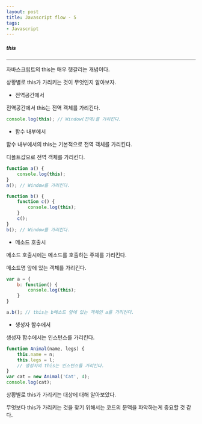 ```yaml
---
layout: post
title: Javascript flow - 5
tags:
- Javascript
---
```


##### this

---



자바스크립트의 this는 매우 헷갈리는 개념이다.

상황별로 this가 가리키는 것이 무엇인지 알아보자.



* 전역공간에서

전역공간에서 this는 전역 객체를 가리킨다.

```javascript
console.log(this); // Window(전역)를 가리킨다.
```



* 함수 내부에서

함수 내부에서의 this는 기본적으로 전역 객체를 가리킨다. 

디폴트값으로 전역 객체를 가리킨다.

```javascript
function a() {
    console.log(this);
}
a(); // Window를 가리킨다.

function b() {
    function c() {
        console.log(this);
    }
    c();
}
b(); // Window를 가리킨다.
```



* 메소드 호출시

메소드 호출시에는 메소드를 호출하는 주체를 가리킨다. 

메소드명 앞에 있는 객체를 가리킨다.

```javascript
var a = {
    b: function() {
        console.log(this);
    }
}

a.b(); // this는 b메소드 앞에 있는 객체인 a를 가리킨다.
```



* 생성자 함수에서

생성자 함수에서는 인스턴스를 가리킨다.

```javascript
function Animal(name, legs) {
    this.name = n;
    this.legs = l;
    // 생성자의 this는 인스턴스를 가리킨다.
}
var cat = new Animal('Cat', 4);
console.log(cat);
```





상황별로 this가 가리키는 대상에 대해 알아보았다. 

무엇보다 this가 가리키는 것을 찾기 위해서는 코드의 문맥을 파악하는게 중요할 것 같다.
